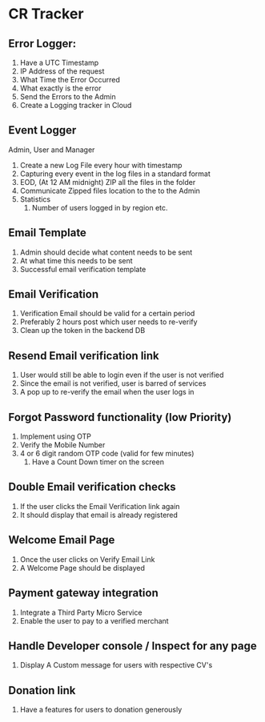# CR Tracker

## Error Logger:

1. Have a UTC Timestamp
2. IP Address of the request
3. What Time the Error Occurred
4. What exactly is the error
5. Send the Errors to the Admin
6. Create a Logging tracker in Cloud

## Event Logger

Admin, User and Manager

1. Create a new Log File every hour with timestamp
2. Capturing every event in the log files in a standard format
3. EOD, (At 12 AM midnight) ZIP all the files in the folder
4. Communicate Zipped files location to the to the Admin
5. Statistics
   1. Number of users logged in by region etc.

## Email Template

1. Admin should decide what content needs to be sent
2. At what time this needs to be sent
3. Successful email verification template

## Email Verification

1. Verification Email should be valid for a certain period
2. Preferably 2 hours post which user needs to re-verify
3. Clean up the token in the backend DB

## Resend Email verification link

1. User would still be able to login even if the user is not verified
2. Since the email is not verified, user is barred of services
3. A pop up to re-verify the email when the user logs in

## Forgot Password functionality (low Priority)

1. Implement using OTP
2. Verify the Mobile Number
3. 4 or 6 digit random OTP code (valid for few minutes)
   1. Have a Count Down timer on the screen

## Double Email verification checks

1. If the user clicks the Email Verification link again
2. It should display that email is already registered

## Welcome Email Page

1. Once the user clicks on Verify Email Link
2. A Welcome Page should be displayed

## Payment gateway integration

1. Integrate a Third Party Micro Service
2. Enable the user to pay to a verified merchant

## Handle Developer console / Inspect for any page

1. Display A Custom message for users with respective CV's

## Donation link

1. Have a features for users to donation generously

